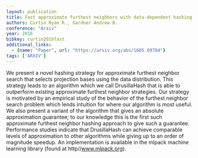 ```yaml
---
layout: publication
title: Fast approximate furthest neighbors with data-dependent hashing
authors: Curtin Ryan R., Gardner Andrew B.
conference: "Arxiv"
year: 2016
bibkey: curtin2016fast
additional_links:
  - {name: "Paper", url: "https://arxiv.org/abs/1605.09784"}
tags: ['ARXIV']
---
```

We present a novel hashing strategy for approximate furthest neighbor search that selects projection bases using the data distribution. This strategy leads to an algorithm which we call DrusillaHash that is able to outperform existing approximate furthest neighbor strategies. Our strategy is motivated by an empirical study of the behavior of the furthest neighbor search problem which lends intuition for where our algorithm is most useful. We also present a variant of the algorithm that gives an absolute approximation guarantee; to our knowledge this is the first such approximate furthest neighbor hashing approach to give such a guarantee. Performance studies indicate that DrusillaHash can achieve comparable levels of approximation to other algorithms while giving up to an order of magnitude speedup. An implementation is available in the mlpack machine learning library (found at http//www.mlpack.org).
